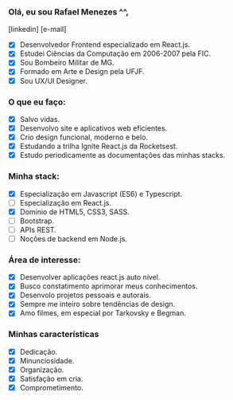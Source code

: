 ### Olá, eu sou Rafael Menezes ^^,
[linkedin] [e-mail]

- [x] Desenvolvedor Frontend especializado em React.js.
- [x] Estudei Ciências da Computação em 2006-2007 pela FIC.
- [x] Sou Bombeiro Militar de MG.
- [x] Formado em Arte e Design pela UFJF.
- [x] Sou UX/UI Designer.

### O que eu faço:
- [x] Salvo vidas.
- [x] Desenvolvo site e aplicativos web eficientes.
- [x] Crio design funcional, moderno e belo.
- [x] Estudando a trilha Ignite React.js da Rocketsest.
- [x] Estudo periodicamente as documentações das minhas stacks.

### Minha stack:
- [x] Especialização em Javascript (ES6) e Typescript.
- [ ] Especialização em React.js.
- [x] Domínio de HTML5, CSS3, SASS.
- [ ] Bootstrap.
- [ ] APIs REST.
- [ ] Noções de backend em Node.js.

### Área de interesse:
- [x] Desenvolver aplicações react.js auto nível.
- [x] Busco constatimento aprimorar meus conhecimentos.
- [x] Desenvolo projetos pessoais e autorais.
- [x] Sempre me inteiro sobre tendências de design.
- [x] Amo filmes, em especial por Tarkovsky e Begman.

### Minhas características 
- [x] Dedicação.
- [x] Minunciosidade.
- [x] Organização.
- [x] Satisfação em cria.
- [x] Comprometimento.
